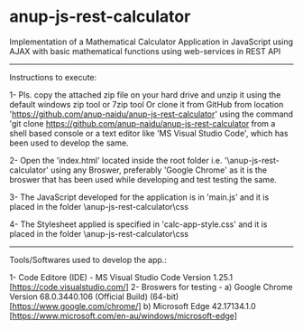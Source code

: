 # anup-js-rest-calculator
Implementation of a Mathematical Calculator Application in JavaScript using AJAX with basic mathematical functions using web-services in REST API

----------------------------------------------------------------------------------------------------------
Instructions to execute:

1- Pls. copy the attached zip file on your hard drive and unzip it using the default windows zip tool or 7zip tool Or clone it from GitHub from location 'https://github.com/anup-naidu/anup-js-rest-calculator' using the command 'git clone https://github.com/anup-naidu/anup-js-rest-calculator from a shell based console or a text editor like 'MS Visual Studio Code', which has been used to develop the same. 

2- Open the 'index.html' located inside the root folder i.e. '\anup-js-rest-calculator' using any Broswer, preferably 'Google Chrome' as it is the broswer that has been used while developing and test testing the same.

3- The JavaScript developed for the application is in 'main.js' and it is placed in the folder 
\anup-js-rest-calculator\css

4- The Stylesheet applied is specified in 'calc-app-style.css' and it is placed in the folder \anup-js-rest-calculator\css

----------------------------------------------------------------------------------------------------------
Tools/Softwares used to develop the app.:

1- Code Editore (IDE) - 
    MS Visual Studio Code Version 1.25.1 [https://code.visualstudio.com/]
2- Broswers for testing - 
    a) Google Chrome Version 68.0.3440.106 (Official Build) (64-bit) [https://www.google.com/chrome/]
    b) Microsoft Edge 42.17134.1.0 [https://www.microsoft.com/en-au/windows/microsoft-edge]